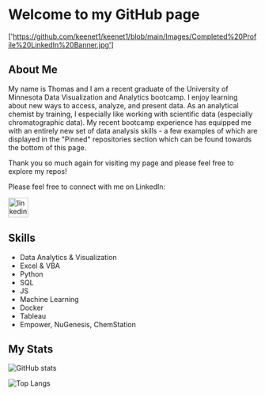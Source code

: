 # Welcome to my GitHub page
['https://github.com/keenet1/keenet1/blob/main/Images/Completed%20Profile%20LinkedIn%20Banner.jpg']

## About Me
My name is Thomas and I am a recent graduate of the University of Minnesota Data Visualization and Analytics bootcamp. I enjoy learning about new ways to access, analyze, and present data. As an analytical chemist by training, I especially like working with scientific data (especially chromatographic data). My recent bootcamp experience has equipped me with an entirely new set of data analysis skills  - a few examples of which are displayed in the "Pinned" repositories section which can be found towards the bottom of this page.

Thank you so much again for visiting my page and please feel free to explore my repos!

Please feel free to connect with me on LinkedIn:

[<img src='https://cdn.jsdelivr.net/npm/simple-icons@3.0.1/icons/linkedin.svg' alt='linkedin' height='40'>](https://www.linkedin.com/in/thomas-keene-1a780251)

## Skills
* Data Analytics & Visualization
* Excel & VBA
* Python
* SQL
* JS
* Machine Learning
* Docker
* Tableau
* Empower, NuGenesis, ChemStation

## My Stats

![GitHub stats](https://github-readme-stats.vercel.app/api?username=keenet1&show_icons=true&rank_icon=github)

![Top Langs](https://github-readme-stats.vercel.app/api/top-langs/?username=keenet1&layout=compact)

<!--
**keenet1/keenet1** is a ✨ _special_ ✨ repository because its `README.md` (this file) appears on your GitHub profile.

Here are some ideas to get you started:

- 👋 Hi there ...
- 🔭 I’m currently working on ...
- 🌱 I’m currently learning ...
- 👯 I’m looking to collaborate on ...
- 🤔 I’m looking for help with ...
- 💬 Ask me about ...
- 📫 How to reach me: ...
- 😄 Pronouns: ...
- ⚡ Fun fact: ...
- [<img src='https://cdn.jsdelivr.net/npm/simple-icons@3.0.1/icons/github.svg' alt='github' height='40'>](https://github.com/keenet1)
-->
